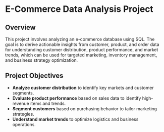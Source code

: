 # E-Commerce Data Analysis Project

## Overview
This project involves analyzing an e-commerce database using SQL. The goal is to derive actionable insights from customer, product, and order data for understanding customer distribution, product performance, and market trends, which can be used for targeted marketing, inventory management, and business strategy optimization.

## Project Objectives

- **Analyze customer distribution** to identify key markets and customer segments.
- **Evaluate product performance** based on sales data to identify high-revenue items and trends.
- **Segment customers** based on purchasing behavior to tailor marketing strategies.
- **Understand market trends** to optimize logistics and business operations.


